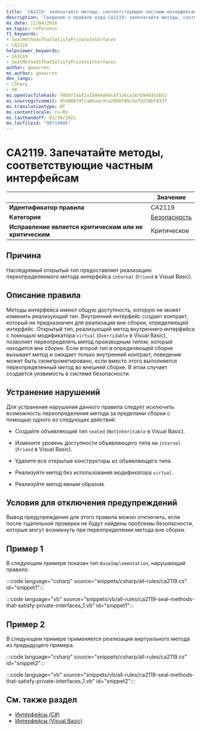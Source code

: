 ```yaml
---
title: 'CA2119: запечатайте методы, соответствующие частным интерфейсам (анализ кода)'
description: 'Сведения о правиле кода CA2119: запечатайте методы, соответствующие частным интерфейсам'
ms.date: 11/04/2016
ms.topic: reference
f1_keywords:
- SealMethodsThatSatisfyPrivateInterfaces
- CA2119
helpviewer_keywords:
- CA2119
- SealMethodsThatSatisfyPrivateInterfaces
author: gewarren
ms.author: gewarren
dev_langs:
- CSharp
- VB
ms.openlocfilehash: f8b072abf2a1b844d4dcaf326ca167b9403cbb52
ms.sourcegitcommit: 05d0087dfca85aac9ca2960f86c5efd218bf833f
ms.translationtype: HT
ms.contentlocale: ru-RU
ms.lasthandoff: 03/30/2021
ms.locfileid: "99719946"
---
```

# <a name="ca2119-seal-methods-that-satisfy-private-interfaces"></a>CA2119. Запечатайте методы, соответствующие частным интерфейсам

| | Значение |
|-|-|
| **Идентификатор правила** |CA2119|
| **Категория** |[Безопасность](security-warnings.md)|
| **Исправление является критическим или не критическим** |Критическое|

## <a name="cause"></a>Причина

Наследуемый открытый тип предоставляет реализацию переопределяемого метода интерфейса `internal` (`Friend` в Visual Basic).

## <a name="rule-description"></a>Описание правила

Методы интерфейса имеют общую доступность, которую не может изменить реализующий тип. Внутренний интерфейс создает контракт, который не предназначен для реализации вне сборки, определяющей интерфейс. Открытый тип, реализующий метод внутреннего интерфейса с помощью модификатора `virtual` (`Overridable` в Visual Basic), позволяет переопределять метод производным типом, который находится вне сборки. Если второй тип в определяющей сборке вызывает метод и ожидает только внутренний контракт, поведение может быть скомпрометировано, если вместо этого выполняется переопределенный метод во внешней сборке. В этом случает создается уязвимость в системе безопасности.

## <a name="how-to-fix-violations"></a>Устранение нарушений

Для устранения нарушения данного правила следует исключить возможность переопределения метода за пределами сборки с помощью одного из следующих действий.

- Создайте объявляющий тип `sealed` (`NotInheritable` в Visual Basic).

- Измените уровень доступности объявляющего типа на `internal` (`Friend` в Visual Basic).

- Удалите все открытые конструкторы из объявляющего типа.

- Реализуйте метод без использования модификатора `virtual`.

- Реализуйте метод явным образом.

## <a name="when-to-suppress-warnings"></a>Условия для отключения предупреждений

Вывод предупреждения для этого правила можно отключить, если после тщательной проверки не будут найдены проблемы безопасности, которые могут возникнуть при переопределении метода вне сборки.

## <a name="example-1"></a>Пример 1

В следующем примере показан тип `BaseImplementation`, нарушающий правило.

:::code language="csharp" source="snippets/csharp/all-rules/ca2119.cs" id="snippet1":::

:::code language="vb" source="snippets/vb/all-rules/ca2119-seal-methods-that-satisfy-private-interfaces_1.vb" id="snippet1":::

## <a name="example-2"></a>Пример 2

В следующем примере применяется реализация виртуального метода из предыдущего примера.

:::code language="csharp" source="snippets/csharp/all-rules/ca2119.cs" id="snippet2":::

:::code language="vb" source="snippets/vb/all-rules/ca2119-seal-methods-that-satisfy-private-interfaces_1.vb" id="snippet2":::

## <a name="see-also"></a>См. также раздел

- [Интерфейсы (C#)](../../../csharp/programming-guide/interfaces/index.md)
- [Интерфейсы (Visual Basic)](../../../visual-basic/programming-guide/language-features/interfaces/index.md)
